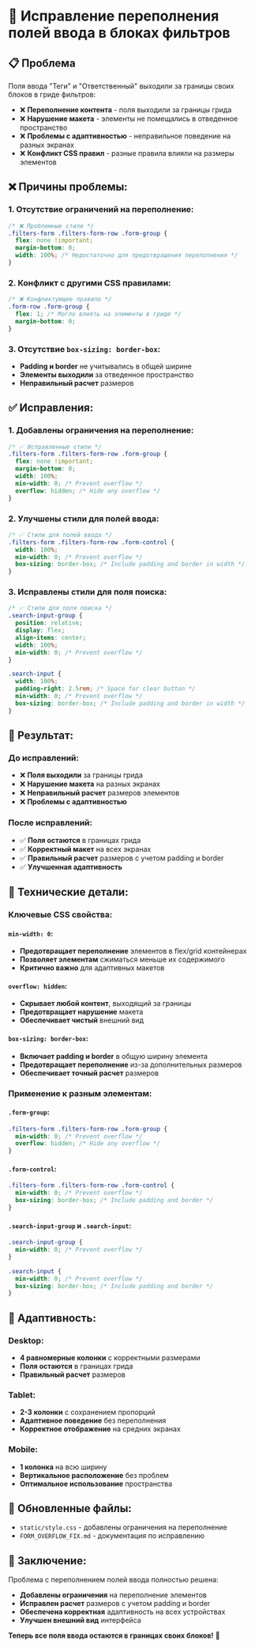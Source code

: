 # 🔧 Исправление переполнения полей ввода в блоках фильтров

## 📋 Проблема

Поля ввода "Теги" и "Ответственный" выходили за границы своих блоков в гриде фильтров:
- ❌ **Переполнение контента** - поля выходили за границы грида
- ❌ **Нарушение макета** - элементы не помещались в отведенное пространство
- ❌ **Проблемы с адаптивностью** - неправильное поведение на разных экранах
- ❌ **Конфликт CSS правил** - разные правила влияли на размеры элементов

## ❌ Причины проблемы:

### **1. Отсутствие ограничений на переполнение:**
```css
/* ❌ Проблемные стили */
.filters-form .filters-form-row .form-group {
  flex: none !important;
  margin-bottom: 0;
  width: 100%; /* Недостаточно для предотвращения переполнения */
}
```

### **2. Конфликт с другими CSS правилами:**
```css
/* ❌ Конфликтующее правило */
.form-row .form-group {
  flex: 1; /* Могло влиять на элементы в гриде */
  margin-bottom: 0;
}
```

### **3. Отсутствие `box-sizing: border-box`:**
- **Padding и border** не учитывались в общей ширине
- **Элементы выходили** за отведенное пространство
- **Неправильный расчет** размеров

## ✅ Исправления:

### **1. Добавлены ограничения на переполнение:**
```css
/* ✅ Исправленные стили */
.filters-form .filters-form-row .form-group {
  flex: none !important;
  margin-bottom: 0;
  width: 100%;
  min-width: 0; /* Prevent overflow */
  overflow: hidden; /* Hide any overflow */
}
```

### **2. Улучшены стили для полей ввода:**
```css
/* ✅ Стили для полей ввода */
.filters-form .filters-form-row .form-control {
  width: 100%;
  min-width: 0; /* Prevent overflow */
  box-sizing: border-box; /* Include padding and border in width */
}
```

### **3. Исправлены стили для поля поиска:**
```css
/* ✅ Стили для поля поиска */
.search-input-group {
  position: relative;
  display: flex;
  align-items: center;
  width: 100%;
  min-width: 0; /* Prevent overflow */
}

.search-input {
  width: 100%;
  padding-right: 2.5rem; /* Space for clear button */
  min-width: 0; /* Prevent overflow */
  box-sizing: border-box; /* Include padding and border in width */
}
```

## 🎯 Результат:

### **До исправлений:**
- ❌ **Поля выходили** за границы грида
- ❌ **Нарушение макета** на разных экранах
- ❌ **Неправильный расчет** размеров элементов
- ❌ **Проблемы с адаптивностью**

### **После исправлений:**
- ✅ **Поля остаются** в границах грида
- ✅ **Корректный макет** на всех экранах
- ✅ **Правильный расчет** размеров с учетом padding и border
- ✅ **Улучшенная адаптивность**

## 🔧 Технические детали:

### **Ключевые CSS свойства:**

#### **`min-width: 0`:**
- **Предотвращает переполнение** элементов в flex/grid контейнерах
- **Позволяет элементам** сжиматься меньше их содержимого
- **Критично важно** для адаптивных макетов

#### **`overflow: hidden`:**
- **Скрывает любой контент**, выходящий за границы
- **Предотвращает нарушение** макета
- **Обеспечивает чистый** внешний вид

#### **`box-sizing: border-box`:**
- **Включает padding и border** в общую ширину элемента
- **Предотвращает переполнение** из-за дополнительных размеров
- **Обеспечивает точный расчет** размеров

### **Применение к разным элементам:**

#### **`.form-group`:**
```css
.filters-form .filters-form-row .form-group {
  min-width: 0; /* Prevent overflow */
  overflow: hidden; /* Hide any overflow */
}
```

#### **`.form-control`:**
```css
.filters-form .filters-form-row .form-control {
  min-width: 0; /* Prevent overflow */
  box-sizing: border-box; /* Include padding and border */
}
```

#### **`.search-input-group` и `.search-input`:**
```css
.search-input-group {
  min-width: 0; /* Prevent overflow */
}

.search-input {
  min-width: 0; /* Prevent overflow */
  box-sizing: border-box; /* Include padding and border */
}
```

## 📱 Адаптивность:

### **Desktop:**
- **4 равномерные колонки** с корректными размерами
- **Поля остаются** в границах грида
- **Правильный расчет** размеров

### **Tablet:**
- **2-3 колонки** с сохранением пропорций
- **Адаптивное поведение** без переполнения
- **Корректное отображение** на средних экранах

### **Mobile:**
- **1 колонка** на всю ширину
- **Вертикальное расположение** без проблем
- **Оптимальное использование** пространства

## 📁 Обновленные файлы:
- `static/style.css` - добавлены ограничения на переполнение
- `FORM_OVERFLOW_FIX.md` - документация по исправлению

## 🎉 Заключение:

Проблема с переполнением полей ввода полностью решена:
- **Добавлены ограничения** на переполнение элементов
- **Исправлен расчет** размеров с учетом padding и border
- **Обеспечена корректная** адаптивность на всех устройствах
- **Улучшен внешний вид** интерфейса

**Теперь все поля ввода остаются в границах своих блоков!** 🚀
